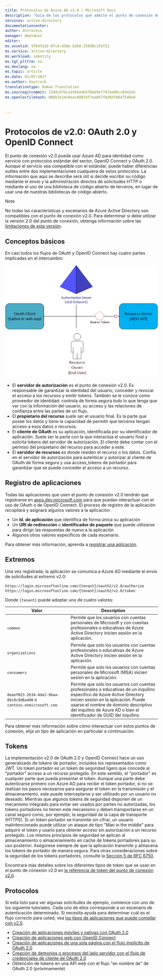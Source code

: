 ```yaml
---
title: Protocolos de Azure AD v2.0 | Microsoft Docs
description: "Guía de los protocolos que admite el punto de conexión de Azure AD v2.0."
services: active-directory
documentationcenter: 
author: dstrockis
manager: mbaldwin
editor: 
ms.assetid: 5fb4fa1b-8fc4-438e-b3b0-258d8c145f22
ms.service: active-directory
ms.workload: identity
ms.tgt_pltfrm: na
ms.devlang: na
ms.topic: article
ms.date: 01/07/2017
ms.author: dastrock
translationtype: Human Translation
ms.sourcegitcommit: 219dcbfdca145bedb570eb9ef747ee00cc0342eb
ms.openlocfilehash: 08bb7e14c0eac8003df7ea867fbd93f86475d0e8


---
```

# <a name="v20-protocols---oauth-20--openid-connect"></a>Protocolos de v2.0: OAuth 2.0 y OpenID Connect
El punto de conexión v2.0 puede usar Azure AD para identidad como servicio con protocolos estándar del sector, OpenID Connect y OAuth 2.0.  Aunque el servicio sea compatible con el estándar, puede haber diferencias sutiles entre dos implementaciones cualquiera de estos protocolos.  La información que aquí se describe será útil si decide escribir su código mediante el envío y la administración directos de solicitudes HTTP o mediante el uso de una biblioteca de código abierto de terceros, en lugar de usar una de nuestras bibliotecas de código abierto.
<!-- TODO: Need link to libraries above -->

> [!NOTE]
> No todas las características y escenarios de Azure Active Directory son compatibles con el punto de conexión v2.0.  Para determinar si debe utilizar la versión 2.0 del punto de conexión, obtenga información sobre las [limitaciones de esta versión](active-directory-v2-limitations.md).
> 
> 

## <a name="the-basics"></a>Conceptos básicos
En casi todos los flujos de OAuth y OpenID Connect hay cuatro partes implicadas en el intercambio:

![Funciones de OAuth 2.0](../media/active-directory-v2-flows/protocols_roles.png)

* El **servidor de autorización** es el punto de conexión v2.0.  Es responsable de garantizar la identidad del usuario, conceder y revocar el acceso a los recursos y emitir tokens.  También se le conoce como proveedor de identidad: controla de forma segura todo lo que tenga que ver con la información del usuario, su acceso y las relaciones de confianza entre las partes de un flujo.
* El **propietario del recurso** suele ser el usuario final.  Es la parte que posee los datos y tiene la capacidad de permitir que terceros tengan acceso a esos datos o recursos.
* El **cliente de OAuth** es su aplicación, identificada por su identificador de aplicación.  Suele ser la parte con la que interactúa el usuario final y solicita tokens del servidor de autorización.  El cliente debe contar con el permiso del propietario del recurso para acceder a este.
* El **servidor de recursos** es donde residen el recurso o los datos.  Confía en el servidor de autorización para autenticar y autorizar al cliente de OAuth de forma segura y usa access_tokens de portador para garantizar que se puede conceder el acceso a un recurso.

## <a name="app-registration"></a>Registro de aplicaciones
Todas las aplicaciones que usen el punto de conexión v2.0 tendrán que registrarse en [apps.dev.microsoft.com](https://apps.dev.microsoft.com/?referrer=https://azure.microsoft.com/documentation/articles&deeplink=/appList) para que puedan interactuar con el uso de OAuth o de OpenID Connect.  El proceso de registro de la aplicación recopilará y asignará algunos valores a la aplicación:

* Un **Id. de aplicación** que identifica de forma única su aplicación
* Un **URI de redirección** o **identificador de paquete** que puede utilizarse para dirigir las respuestas de nuevo a la aplicación
* Algunos otros valores específicos de cada escenario.

Para obtener más información, aprenda a [registrar una aplicación](active-directory-v2-app-registration.md).

## <a name="endpoints"></a>Extremos
Una vez registrada, la aplicación se comunica a Azure AD mediante el envío de solicitudes al extremo v2.0:

```
https://login.microsoftonline.com/{tenant}/oauth2/v2.0/authorize
https://login.microsoftonline.com/{tenant}/oauth2/v2.0/token
```

Donde `{tenant}` puede adoptar uno de cuatro valores:

| Valor | Description |
| --- | --- |
| `common` |Permite que los usuarios con cuentas personales de Microsoft y con cuentas profesionales o educativas de Azure Active Directory inicien sesión en la aplicación. |
| `organizations` |Permite que solo los usuarios con cuentas profesionales o educativas de Azure Active Directory inicien sesión en la aplicación. |
| `consumers` |Permite que solo los usuarios con cuentas personales de Microsoft (MSA) inicien sesión en la aplicación. |
| `8eaef023-2b34-4da1-9baa-8bc8c9d6a490` o `contoso.onmicrosoft.com` |Permite que solo los usuarios con cuentas profesionales o educativas de un inquilino específico de Azure Active Directory inicien sesión en la aplicación.  Puede usarse el nombre de dominio descriptivo del inquilino de Azure AD o bien el identificador de GUID del inquilino. |

Para obtener más información sobre cómo interactuar con estos puntos de conexión, elija un tipo de aplicación en particular a continuación.

## <a name="tokens"></a>Tokens
La implementación v2.0 de OAuth 2.0 y OpenID Connect hace un uso generalizado de tokens de portador, incluidos los representados como JWT. Un token portador es un token de seguridad ligero que concede al "portador" acceso a un recurso protegido. En este sentido, el "portador" es cualquier parte que pueda presentar el token. Aunque una parte debe autenticarse primero con Azure AD para recibir el token portador, si no se realizan los pasos necesarios para asegurar el token en la transmisión y el almacenamiento, este puede interceptarse y ser utilizado por un usuario no deseado. Mientras que algunos tokens de seguridad disponen de un mecanismo integrado para evitar ser usados por partes no autorizadas, los tokens portadores no tienen este mecanismo y deben transportarse en un canal seguro como, por ejemplo, la seguridad de la capa de transporte (HTTPS). Si un token portador se transmite sin cifrar, un usuario malintencionado puede utilizar un ataque de tipo "Man in the middle" para adquirir el token y usarlo para obtener acceso sin autorización a un recurso protegido. Los mismos principios de seguridad se aplican al almacenamiento o almacenamiento en caché de tokens portadores para su uso posterior. Asegúrese siempre de que la aplicación transmite y almacena los tokens de portador de manera segura. Para otras consideraciones sobre la seguridad de los tokens portadores, consulte la [Sección 5 de RFC 6750](http://tools.ietf.org/html/rfc6750).

Encontrará más detalles sobre los diferentes tipos de token que se usan en el punto de conexión v2.0 en [la referencia de token del punto de conexión v2.0](active-directory-v2-tokens.md).

## <a name="protocols"></a>Protocolos
Si está listo para ver algunas solicitudes de ejemplo, comience con uno de los siguiente tutoriales.  Cada uno de ellos corresponde a un escenario de autenticación determinado.  Si necesita ayuda para determinar cuál es el flujo correcto para usted, vea [los tipos de aplicaciones que puede compilar con v2.0](active-directory-v2-flows.md).

* [Creación de aplicaciones móviles y nativas con OAuth 2.0](active-directory-v2-protocols-oauth-code.md)
* [Creación de aplicaciones web con OpenID Connect](active-directory-v2-protocols-oidc.md)
* [Creación de aplicaciones de una sola página con el flujo implícito de OAuth 2.0](active-directory-v2-protocols-implicit.md)
* [Creación de demonios o procesos del lado servidor con el flujo de credenciales de cliente de OAuth 2.0](active-directory-v2-protocols-oauth-client-creds.md)
* Obtención de tokens en una API web con el flujo "en nombre de" de OAuth 2.0 (próximamente)

<!-- - Get tokens using a username & password with the OAuth 2.0 Resource Owner Password Credentials Flow (coming soon) --> 



<!--HONumber=Nov16_HO3-->



